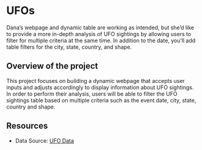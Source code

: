 # UFOs

Dana’s webpage and dynamic table are working as intended, but she’d like to provide a more in-depth analysis of UFO sightings by allowing users to filter for multiple criteria at the same time. In addition to the date, you’ll add table filters for the city, state, country, and shape.

## Overview of the project 

This project focuses on building a dynamic webpage that accepts user inputs and adjusts accordingly to display information about UFO sightings.
In order to perform their analysis, users will be able to filter the UFO sightings table based on multiple criteria such as the event date, city, state, country and shape.

## Resources
- Data Source: [UFO Data](/static/JavaScript/data.js)
